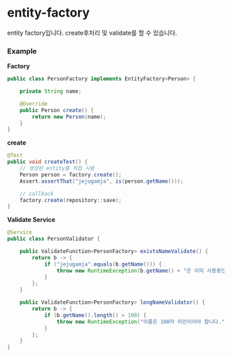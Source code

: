 # entity-factory

entity factory입니다.
create후처리 및 validate를 할 수 있습니다.

### Example

**Factory**

```java
public class PersonFactory implements EntityFactory<Person> {

    private String name;

    @Override
    public Person create() {
        return new Person(name);
    }
} 
```

**create**

```java
@Test
public void createTest() {
    // 생성된 entity를 직접 사용
    Person person = factory.create();
    Assert.assertThat("jejugamja", is(person.getName()));

    // callback
    factory.create(repository::save);
}
```

**Validate Service**

```java
@Service
public class PersonValidator {

    public ValidateFunction<PersonFactory> existsNameValidate() {
        return b -> {
            if ("jejugamja".equals(b.getName())) {
                throw new RuntimeException(b.getName() + "은 이미 사용중인 이름입니다.");
            }
        };
    }

    public ValidateFunction<PersonFactory> longNameValidator() {
        return b -> {
            if (b.getName().length() > 100) {
                throw new RuntimeException("이름은 100자 미만이어야 합니다.");
            }
        };
    }
}
```
